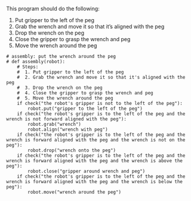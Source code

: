 

This program should do the following: 

1. Put gripper to the left of the peg 
2. Grab the wrench and move it so that it’s aligned with the peg
3. Drop the wrench on the peg 
4. Close the gripper to grasp the wrench and peg 
5. Move the wrench around the peg 

```
# assembly: put the wrench around the peg
# def assembly(robot):
    # Steps:
    #  1. Put gripper to the left of the peg
    #  2. Grab the wrench and move it so that it's aligned with the peg
    #  3. Drop the wrench on the peg
    #  4. Close the gripper to grasp the wrench and peg
    #  5. Move the wrench around the peg
    if check("the robot's gripper is not to the left of the peg"):
        robot.put("gripper to the left of the peg")
    if check("the robot's gripper is to the left of the peg and the wrench is not forward aligned with the peg"):
        robot.grab("wrench")
        robot.align("wrench with peg")
    if check("the robot's gripper is to the left of the peg and the wrench is forward aligned with the peg and the wrench is not on the peg"):
        robot.drop("wrench onto the peg")
    if check("the robot's gripper is to the left of the peg and the wrench is forward aligned with the peg and the wrench is above the peg"):
        robot.close("gripper around wrench and peg")
    if check("the robot's gripper is to the left of the peg and the wrench is forward aligned with the peg and the wrench is below the peg"):
        robot.move("wrench around the peg")
```